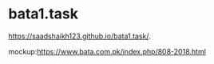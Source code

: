 # bata1.task
https://saadshaikh123.github.io/bata1.task/.

mockup:https://www.bata.com.pk/index.php/808-2018.html
